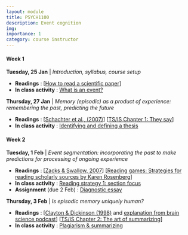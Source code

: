```yaml
---
layout: module
title: PSYCH1100
description: Event cognition
img: 
importance: 1
category: course instructor
---
```


#### Week 1

**Tuesday, 25 Jan** | *Introduction, syllabus, course setup*
* **Readings** : [[How to read a scientific paper](https://www.science.org/content/article/how-read-scientific-paper-rev2)]
* **In class activity** : [What is an event?](/assets/psych1140/files/Week1_ClassSheet1.pdf)

**Thursday, 27 Jan** | *Memory (episodic) as a product of experience: remembering the past, predicting the future*
* **Readings** : [[Schachter et al., (2007)](https://www.tandfonline.com/doi/abs/10.1080/08995600802554748)] [[TS/IS Chapter 1: They say](https://wwnorton.com/books/9780393538700)]
* **In class activity** : [Identifying and defining a thesis](/assets/psych1140/files/Week1_ClassSheet2.pdf)

<p></p>

#### Week 2

**Tuesday, 1 Feb** | *Event segmentation: incorporating the past to make predictions for processing of ongoing experience*
* **Readings** : [[Zacks & Swallow, 2007](https://journals.sagepub.com/doi/pdf/10.1111/j.1467-8721.2007.00480.x)] [[Reading games: Strategies for reading scholarly sources by Karen Rosenberg](https://wac.colostate.edu/books/writingspaces2/rosenberg--reading-games.pdf)]
* **In class activity** : [Reading strategy 1: section focus](/assets/psych1140/files/Week2_ClassSheet1.pdf)
* **Assignment** (due 2 Feb) : [Diagnostic essay](/assets/psych1140/files/PSYCH1140_Assignment1.pdf)

**Thursday, 3 Feb** | *Is episodic memory uniquely human?*
* **Readings** : [[Clayton & Dickinson (1998)](https://www.nature.com/articles/26216) and [explanation from brain science podcast](https://www.youtube.com/watch?v=k5Ioz1ZmKh0)] [[TS/IS Chapter 2: The art of summarizing](https://wwnorton.com/books/9780393538700)]
* **In class activity** : [Plagiarism & summarizing](/assets/psych1140/files/Week2_ClassSheet2.pdf)

<p></p>


